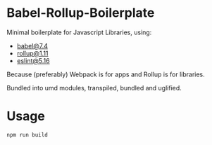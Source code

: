 # Babel-Rollup-Boilerplate

Minimal boilerplate for Javascript Libraries, using:

* babel@7.4
* rollup@1.11
* eslint@5.16

Because (preferably) Webpack is for apps and Rollup is for libraries.

Bundled into umd modules, transpiled, bundled and uglified.

# Usage

```
npm run build
```
